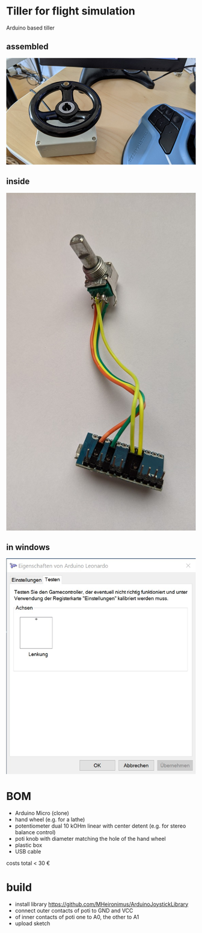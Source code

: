 # Tiller for flight simulation
Arduino based tiller

## assembled
![Tiller](https://github.com/hotbso/tiller/blob/master/doc/tiller.jpg)

## inside
![Inside](https://github.com/hotbso/tiller/blob/master/doc/inside.jpg)

## in windows
![In Windows](https://github.com/hotbso/tiller/blob/master/doc/tiller-calibration.jpg)

# BOM
- Arduino Micro (clone)
- hand wheel (e.g. for a lathe)
- potentiometer dual 10 kOHm linear with center detent (e.g. for stereo balance control)
- poti knob with diameter matching the hole of the hand wheel
- plastic box
- USB cable

costs total < 30 €

# build
- install library https://github.com/MHeironimus/ArduinoJoystickLibrary
- connect outer contacts of poti to GND and VCC
- of inner contacts of poti one to A0, the other to A1
- upload sketch
